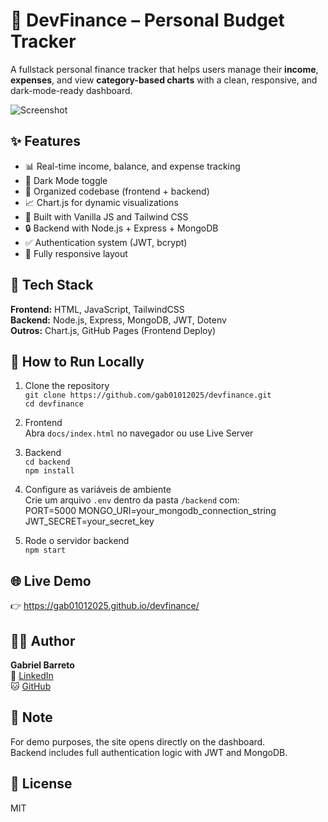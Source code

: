 # 💸 DevFinance – Personal Budget Tracker

A fullstack personal finance tracker that helps users manage their **income**, **expenses**, and view **category-based charts** with a clean, responsive, and dark-mode-ready dashboard.

![Screenshot](https://raw.githubusercontent.com/gab01012025/devfinance/main/docs/devfinance-preview.png)

## ✨ Features

- 📊 Real-time income, balance, and expense tracking  
- 🌙 Dark Mode toggle  
- 📁 Organized codebase (frontend + backend)  
- 📈 Chart.js for dynamic visualizations  
- 💨 Built with Vanilla JS and Tailwind CSS  
- 🔒 Backend with Node.js + Express + MongoDB  
- ✅ Authentication system (JWT, bcrypt)  
- 📱 Fully responsive layout  

## 🔧 Tech Stack

**Frontend:** HTML, JavaScript, TailwindCSS  
**Backend:** Node.js, Express, MongoDB, JWT, Dotenv  
**Outros:** Chart.js, GitHub Pages (Frontend Deploy)

## 🧪 How to Run Locally

1. Clone the repository  
   `git clone https://github.com/gab01012025/devfinance.git`  
   `cd devfinance`

2. Frontend  
   Abra `docs/index.html` no navegador ou use Live Server

3. Backend  
   `cd backend`  
   `npm install`

4. Configure as variáveis de ambiente  
   Crie um arquivo `.env` dentro da pasta `/backend` com:  
PORT=5000
MONGO_URI=your_mongodb_connection_string
JWT_SECRET=your_secret_key


5. Rode o servidor backend  
`npm start`

## 🌐 Live Demo

👉 https://gab01012025.github.io/devfinance/

## 👨‍💻 Author

**Gabriel Barreto**  
🔗 [LinkedIn](http://linkedin.com/in/gabriel-barreto-610a72370)  
🐱 [GitHub](https://github.com/gab01012025)

## 📌 Note

For demo purposes, the site opens directly on the dashboard.  
Backend includes full authentication logic with JWT and MongoDB.

## 📄 License

MIT

